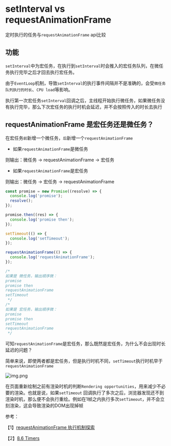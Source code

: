 # setInterval vs requestAnimationFrame

定时执行的任务与`requestAnimationFrame` api比较

## 功能

`setInterval`中为宏任务，在执行到`setInterval`时会推入的宏任务队列，在微任务执行完毕之后才回去执行宏任务。

由于`EventLoop`机制，导致`setInterval`的执行事件间隔并不是准确的，会受`微任务队列执行的时长`、`CPU load`等影响。

执行第一次宏任务`setInterval`回调之后，主线程开始执行微任务，如果微任务没有执行完毕，那么下次宏任务的执行时机会延迟，并不会按照传入的时长去执行

## requestAnimationFrame 是宏任务还是微任务？

在宏任务`前`新增一个微任务，`后`新增一个`requestAnimationFrame`

- 如果`requestAnimationFrame`是微任务

则输出：微任务 -> requestAnimationFrame -> 宏任务

- 如果`requestAnimationFrame`是宏任务

则输出：微任务 -> 宏任务 -> requestAnimationFrame

```js
const promise = new Promise((resolve) => {
  console.log('promise');
  resolve();
});

promise.then((res) => {
  console.log('promise then');
});

setTimeout(() => {
  console.log('setTimeout');
});

requestAnimationFrame(() => {
  console.log('requestAnimationFrame');
});

/*
如果是 微任务，输出顺序微：
promise
promise then
requestAnimationFrame
setTimeout
 */
/*
如果是 宏任务，输出顺序微：
promise
promise then
setTimeout
requestAnimationFrame
 */
```

可知`requestAnimationFrame`是宏任务，那么既然是宏任务，为什么不会出现时长延迟的问题？

简单来说，即使两者都是宏任务，但是执行时机不同，`setTimeout`执行时机早于`requestAnimationFrame`

![img.png](/imgs/base/setInterval-vs-requestframe.png)

在页面重新绘制之前有渲染时机的判断`Rendering opportunities`，用来减少不必要的渲染。也就是说，如果`setTimeout`
回调执行了多次之后，浏览器发现还不到渲染时机，那么便不会执行重绘。例如在1帧之内执行多次`setTimeout`，并不会立刻渲染，这会导致渲染的DOM出现掉帧

参考：

【1】[requestAnimationFrame 执行机制探索](https://segmentfault.com/a/1190000040945949)

【2】[8.6 Timers](https://html.spec.whatwg.org/multipage/timers-and-user-prompts.html#dom-settimeout)
